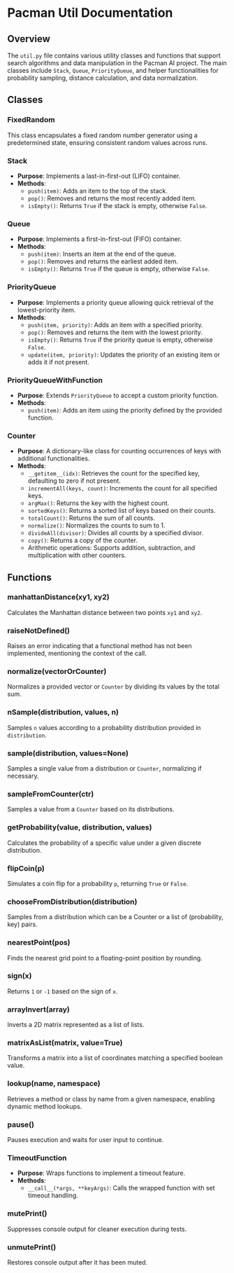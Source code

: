 # Pacman Util Documentation

## Overview
The `util.py` file contains various utility classes and functions that support search algorithms and data manipulation in the Pacman AI project. The main classes include `Stack`, `Queue`, `PriorityQueue`, and helper functionalities for probability sampling, distance calculation, and data normalization.

## Classes

### FixedRandom
This class encapsulates a fixed random number generator using a predetermined state, ensuring consistent random values across runs.

### Stack
- **Purpose**: Implements a last-in-first-out (LIFO) container.
- **Methods**:
  - `push(item)`: Adds an item to the top of the stack.
  - `pop()`: Removes and returns the most recently added item.
  - `isEmpty()`: Returns `True` if the stack is empty, otherwise `False`.

### Queue
- **Purpose**: Implements a first-in-first-out (FIFO) container.
- **Methods**:
  - `push(item)`: Inserts an item at the end of the queue.
  - `pop()`: Removes and returns the earliest added item.
  - `isEmpty()`: Returns `True` if the queue is empty, otherwise `False`.

### PriorityQueue
- **Purpose**: Implements a priority queue allowing quick retrieval of the lowest-priority item.
- **Methods**:
  - `push(item, priority)`: Adds an item with a specified priority.
  - `pop()`: Removes and returns the item with the lowest priority.
  - `isEmpty()`: Returns `True` if the priority queue is empty, otherwise `False`.
  - `update(item, priority)`: Updates the priority of an existing item or adds it if not present.

### PriorityQueueWithFunction
- **Purpose**: Extends `PriorityQueue` to accept a custom priority function.
- **Methods**:
  - `push(item)`: Adds an item using the priority defined by the provided function.

### Counter
- **Purpose**: A dictionary-like class for counting occurrences of keys with additional functionalities.
- **Methods**:
  - `__getitem__(idx)`: Retrieves the count for the specified key, defaulting to zero if not present.
  - `incrementAll(keys, count)`: Increments the count for all specified keys.
  - `argMax()`: Returns the key with the highest count.
  - `sortedKeys()`: Returns a sorted list of keys based on their counts.
  - `totalCount()`: Returns the sum of all counts.
  - `normalize()`: Normalizes the counts to sum to 1.
  - `divideAll(divisor)`: Divides all counts by a specified divisor.
  - `copy()`: Returns a copy of the counter.
  - Arithmetic operations: Supports addition, subtraction, and multiplication with other counters.

## Functions

### manhattanDistance(xy1, xy2)
Calculates the Manhattan distance between two points `xy1` and `xy2`.

### raiseNotDefined()
Raises an error indicating that a functional method has not been implemented, mentioning the context of the call.

### normalize(vectorOrCounter)
Normalizes a provided vector or `Counter` by dividing its values by the total sum.

### nSample(distribution, values, n)
Samples `n` values according to a probability distribution provided in `distribution`.

### sample(distribution, values=None)
Samples a single value from a distribution or `Counter`, normalizing if necessary.

### sampleFromCounter(ctr)
Samples a value from a `Counter` based on its distributions.

### getProbability(value, distribution, values)
Calculates the probability of a specific value under a given discrete distribution.

### flipCoin(p)
Simulates a coin flip for a probability `p`, returning `True` or `False`.

### chooseFromDistribution(distribution)
Samples from a distribution which can be a Counter or a list of (probability, key) pairs.

### nearestPoint(pos)
Finds the nearest grid point to a floating-point position by rounding.

### sign(x)
Returns `1` or `-1` based on the sign of `x`.

### arrayInvert(array)
Inverts a 2D matrix represented as a list of lists.

### matrixAsList(matrix, value=True)
Transforms a matrix into a list of coordinates matching a specified boolean value.

### lookup(name, namespace)
Retrieves a method or class by name from a given namespace, enabling dynamic method lookups.

### pause()
Pauses execution and waits for user input to continue.

### TimeoutFunction
- **Purpose**: Wraps functions to implement a timeout feature.
- **Methods**:
  - `__call__(*args, **keyArgs)`: Calls the wrapped function with set timeout handling.

### mutePrint()
Suppresses console output for cleaner execution during tests.

### unmutePrint()
Restores console output after it has been muted.